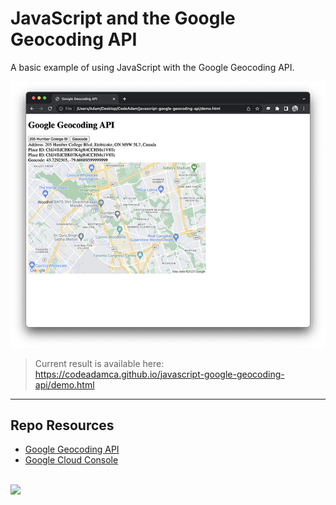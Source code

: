 # JavaScript and the Google Geocoding API

A basic example of using JavaScript with the Google Geocoding API.

![Google Maps Demo](_readme/screenshot-maps-demo.png)

> Current result is available here:  
> https://codeadamca.github.io/javascript-google-geocoding-api/demo.html

***

## Repo Resources

* [Google Geocoding API](https://developers.google.com/maps/documentation/geocoding)
* [Google Cloud Console](https://console.cloud.google.com/)

<br>
<a href="https://codeadam.ca">
<img src="https://cdn.codeadam.ca/images@1.0.0/codeadam-logo-coloured-horizontal.png" width="200">
</a>
